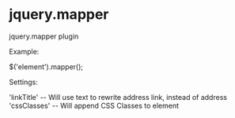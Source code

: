 # jquery.mapper
jquery.mapper plugin


Example:

$('element').mapper();


Settings:

'linkTitle' -- Will use text to rewrite address link, instead of address
'cssClasses' -- Will append CSS Classes to element